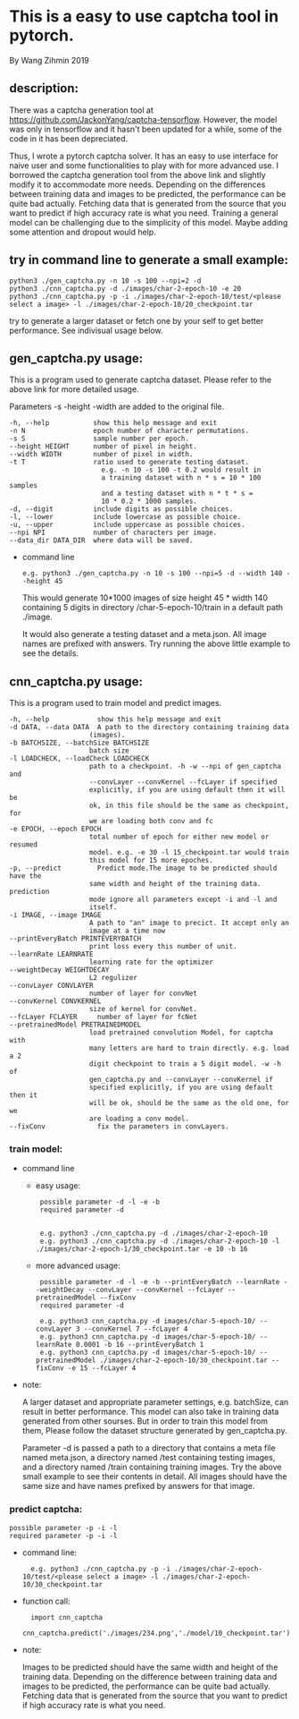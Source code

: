 # This is a easy to use captcha tool in pytorch.
By Wang Zihmin 2019

## description:

There was a captcha generation tool at https://github.com/JackonYang/captcha-tensorflow. However, the model was only in tensorflow and it hasn't been updated for a while, some of the code in it has been depreciated.

Thus, I wrote a pytorch captcha solver. It has an easy to use interface for naive user and some functionalities to play with for more advanced use. I borrowed the captcha generation tool from the above link and slightly modify it to accommodate more needs. Depending on the differences between training data and images to be predicted, the performance can be quite bad actually. Fetching data that is generated from the source that you want to predict if high accuracy rate is what you need. Training a general model can be challenging due to the simplicity of this model. Maybe adding some attention and dropout would help.

## try in command line to generate a small example:

    python3 ./gen_captcha.py -n 10 -s 100 --npi=2 -d
    python3 ./cnn_captcha.py -d ./images/char-2-epoch-10 -e 20
    python3 ./cnn_captcha.py -p -i ./images/char-2-epoch-10/test/<please select a image> -l ./images/char-2-epoch-10/20_checkpoint.tar

try to generate a larger dataset or fetch one by your self to get better performance. See indivisual usage below.

## gen_captcha.py usage:

This is a program used to generate captcha dataset. Please refer to the above link for more detailed usage.
  
Parameters -s -height -width are added to the original file. 
  

    -h, --help           show this help message and exit
    -n N                 epoch number of character permutations.
    -s S                 sample number per epoch.
    --height HEIGHT      number of pixel in height.
    --width WIDTH        number of pixel in width.
    -t T                 ratio used to generate testing dataset.
                           e.g. -n 10 -s 100 -t 0.2 would result in 
                           a training dataset with n * s = 10 * 100 samples 
                           and a testing dataset with n * t * s = 
                           10 * 0.2 * 1000 samples.
    -d, --digit          include digits as possible choices.
    -l, --lower          include lowercase as possible choice.
    -u, --upper          include uppercase as possible choices.
    --npi NPI            number of characters per image.
    --data_dir DATA_DIR  where data will be saved.

  * command line
  

        
        e.g. python3 ./gen_captcha.py -n 10 -s 100 --npi=5 -d --width 140 --height 45 
    This would generate 10*1000 images of size height 45 * width 140 containing 5 digits in directory /char-5-epoch-10/train in a default path ./image. 
    
    It would also generate a testing dataset and a meta.json. All image names are prefixed with answers. Try running the above little example to see the details. 
        

## cnn_captcha.py usage: 
This is a program used to train model and predict images.

    -h, --help            show this help message and exit
    -d DATA, --data DATA  A path to the directory containing training data
                        (images).
    -b BATCHSIZE, --batchSize BATCHSIZE
                        batch size
    -l LOADCHECK, --loadCheck LOADCHECK
                        path to a checkpoint. -h -w --npi of gen_captcha and
                        --convLayer --convKernel --fcLayer if specified
                        explicitly, if you are using default then it will be
                        ok, in this file should be the same as checkpoint, for
                        we are loading both conv and fc
    -e EPOCH, --epoch EPOCH
                        total number of epoch for either new model or resumed
                        model. e.g. -e 30 -l 15_checkpoint.tar would train
                        this model for 15 more epoches.
    -p, --predict         Predict mode.The image to be predicted should have the
                        same width and height of the training data. prediction
                        mode ignore all parameters except -i and -l and
                        itself.
    -i IMAGE, --image IMAGE
                        A path to "an" image to precict. It accept only an
                        image at a time now
    --printEveryBatch PRINTEVERYBATCH
                        print loss every this number of unit.
    --learnRate LEARNRATE
                        learning rate for the optimizer
    --weightDecay WEIGHTDECAY
                        L2 regulizer
    --convLayer CONVLAYER
                        number of layer for convNet
    --convKernel CONVKERNEL
                        size of kernel for convNet.
    --fcLayer FCLAYER     number of layer for fcNet
    --pretrainedModel PRETRAINEDMODEL
                        load pretrained convolution Model, for captcha with
                        many letters are hard to train directly. e.g. load a 2
                        digit checkpoint to train a 5 digit model. -w -h of
                        gen_captcha.py and --convLayer --convKernel if
                        specified explicitly, if you are using default then it
                        will be ok, should be the same as the old one, for we
                        are loading a conv model.
    --fixConv             fix the parameters in convLayers.


### train model:
    

* command line
 
    *  easy usage:
            
            possible parameter -d -l -e -b
            required parameter -d

            
            e.g. python3 ./cnn_captcha.py -d ./images/char-2-epoch-10
            e.g. python3 ./cnn_captcha.py -d ./images/char-2-epoch-10 -l ./images/char-2-epoch-1/30_checkpoint.tar -e 10 -b 16

     * more advanced usage:

            possible parameter -d -l -e -b --printEveryBatch --learnRate --weightDecay --convLayer --convKernel --fcLayer --pretrainedModel --fixConv
            required parameter -d

            e.g. python3 cnn_captcha.py -d images/char-5-epoch-10/ --convLayer 3 --convKernel 7 --fcLayer 4
            e.g. python3 cnn_captcha.py -d images/char-5-epoch-10/ --learnRate 0.0001 -b 16 --printEveryBatch 1 
            e.g. python3 cnn_captcha.py -d images/char-5-epoch-10/ --pretrainedModel ./images/char-2-epoch-10/30_checkpoint.tar --fixConv -e 15 --fcLayer 4

	
* note:
         
    A larger dataset and appropriate parameter settings, e.g. batchSize, can result in better performance. This model can also take in training data generated from other sourses. But in order to train this model from them, Please follow the dataset structure generated by gen_captcha.py.
    
    Parameter -d is passed a path to a directory that contains a meta file named meta.json, a directory named /test containing testing images, and a directory named /train containing training images. Try the above small example to see their contents in detail. All images should have the same size and have names prefixed by answers for that image.
  


### predict captcha:
            

    possible parameter -p -i -l
    required parameter -p -i -l
	    
* command line:

        e.g. python3 ./cnn_captcha.py -p -i ./images/char-2-epoch-10/test/<please select a image> -l ./images/char-2-epoch-10/30_checkpoint.tar
            
* function call:
        
        import cnn_captcha
        cnn_captcha.predict('./images/234.png','./model/10_checkpoint.tar')
        
* note:
          
    Images to be predicted should have the same width and height of the training data. Depending on the difference between training data and images to be predicted, the performance can be quite bad actually. Fetching data that is generated from the source that you want to predict if high accuracy rate is what you need.
